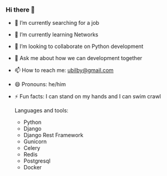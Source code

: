 ### Hi there 👋

- 🔭 I’m currently searching for a job
- 🌱 I’m currently learning Networks
- 👯 I’m looking to collaborate on Python development
- 💬 Ask me about how we can development together
- 📫 How to reach me: ubilby@gmail.com
- 😄 Pronouns: he/him
- ⚡ Fun facts: I can stand on my hands and I can swim crawl

  Languages and tools:
  - Python
  - Django
  - Django Rest Framework
  - Gunicorn
  - Celery
  - Redis
  - Postgresql
  - Docker
